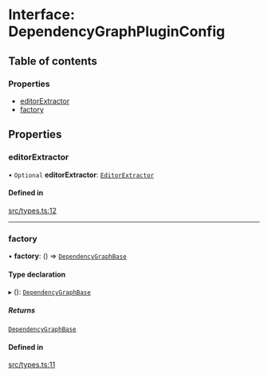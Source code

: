 # Interface: DependencyGraphPluginConfig

## Table of contents

### Properties

- [editorExtractor](DependencyGraphPluginConfig.md#editorextractor)
- [factory](DependencyGraphPluginConfig.md#factory)

## Properties

### editorExtractor

• `Optional` **editorExtractor**: [`EditorExtractor`](../overview.md#editorextractor)

#### Defined in

[src/types.ts:12](https://github.com/GeorgeHulpoi/payload-dependencies-graph/blob/bf25d07/src/types.ts#L12)

___

### factory

• **factory**: () => [`DependencyGraphBase`](../classes/DependencyGraphBase.md)

#### Type declaration

▸ (): [`DependencyGraphBase`](../classes/DependencyGraphBase.md)

##### Returns

[`DependencyGraphBase`](../classes/DependencyGraphBase.md)

#### Defined in

[src/types.ts:11](https://github.com/GeorgeHulpoi/payload-dependencies-graph/blob/bf25d07/src/types.ts#L11)
